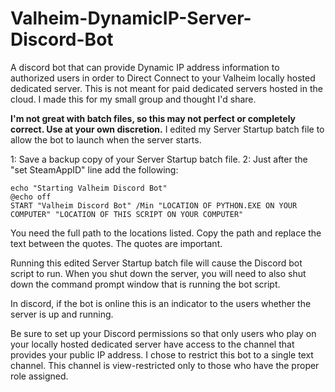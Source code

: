 # Valheim-DynamicIP-Server-Discord-Bot
A discord bot that can provide Dynamic IP address information to authorized users in order to Direct Connect to your Valheim locally hosted dedicated server.  This is not meant for paid dedicated servers hosted in the cloud.  I made this for my small group and thought I'd share.


**I'm not great with batch files, so this may not perfect or completely correct.  Use at your own discretion.**
I edited my Server Startup batch file to allow the bot to launch when the server starts.

1: Save a backup copy of your Server Startup batch file.
2: Just after the "set SteamAppID" line add the following:

    echo "Starting Valheim Discord Bot"
    @echo off
    START "Valheim Discord Bot" /Min "LOCATION OF PYTHON.EXE ON YOUR COMPUTER" "LOCATION OF THIS SCRIPT ON YOUR COMPUTER"

You need the full path to the locations listed.  Copy the path and replace the text between the quotes.  The quotes are important.

Running this edited Server Startup batch file will cause the Discord bot script to run.  When you shut down the server, you will need to also shut down the command prompt window that is running the bot script.

In discord, if the bot is online this is an indicator to the users whether the server is up and running.

Be sure to set up your Discord permissions so that only users who play on your locally hosted dedicated server have access to the channel that provides your public IP address.  I chose to restrict this bot to a single text channel.  This channel is view-restricted only to those who have the proper role assigned.
